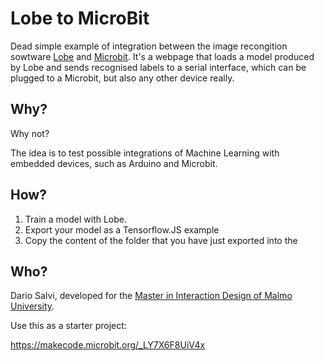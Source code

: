 Lobe to MicroBit
================

Dead simple example of integration between the image recongition sowtware [Lobe](https://www.lobe.ai/) and [Microbit](https://microbit.org/).
It's a webpage that loads a model produced by Lobe and sends recognised labels to a serial interface, which can be plugged to a Microbit, but also any other device really.

## Why?

Why not?

The idea is to test possible integrations of Machine Learning with embedded devices, such as Arduino and Microbit.

## How?

1. Train a model with Lobe.
2. Export your model as a Tensorflow.JS example
3. Copy the content of the folder that you have just exported into the 


## Who?

Dario Salvi, developed for the [Master in Interaction Design of Malmo University](https://mau.se/en/study-education/programme/taind/).

Use this as a starter project:

https://makecode.microbit.org/_LY7X6F8UiV4x